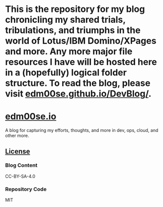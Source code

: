 
This is the repository for my blog chronicling my shared trials, tribulations, and triumphs in the world of Lotus/IBM Domino/XPages and more. Any more major file resources I have will be hosted here in a (hopefully) logical folder structure. To read the blog, please visit [edm00se.github.io/DevBlog/](http://edm00se.github.io/DevBlog/).
=======
# [edm00se.io](https://edm00se.io/)

A blog for capturing my efforts, thoughts, and more in dev, ops, cloud, and other more.

<!--
orange: #d07922
deep blue: #2c3e50
-->

## [License](LICENSE.md)

### Blog Content

CC-BY-SA-4.0

### Repository Code

MIT
